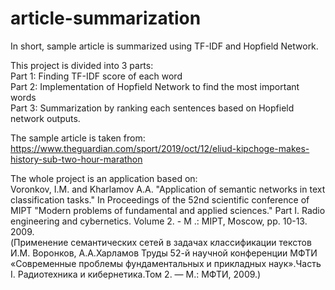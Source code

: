 # article-summarization
In short, sample article is summarized using TF-IDF and Hopfield Network.

This project is divided into 3 parts:
<br /> Part 1:  Finding TF-IDF score of each word
<br /> Part 2:  Implementation of Hopfield Network to find the most important words
<br /> Part 3:  Summarization by ranking each sentences based on Hopfield network outputs.

The sample article is taken from: https://www.theguardian.com/sport/2019/oct/12/eliud-kipchoge-makes-history-sub-two-hour-marathon

The whole project is an application based on:
<br /> Voronkov, I.M. and Kharlamov A.A. "Application of semantic networks in text classification tasks." In Proceedings of the 52nd scientific conference of MIPT "Modern problems of fundamental and applied sciences." Part I. Radio engineering and cybernetics. Volume 2. - M .: MIPT, Moscow, pp. 10-13. 2009.
<br /> (Применение семантических сетей в задачах классификации текстов И.М. Воронков, А.А.Харламов
Труды 52-й научной конференции МФТИ «Современные проблемы фундаментальных и прикладных наук».Часть I. Радиотехника и кибернетика.Том 2. — М.: МФТИ, 2009.)
